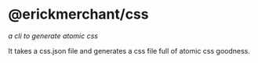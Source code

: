 # @erickmerchant/css

_a cli to generate atomic css_

It takes a css.json file and generates a css file full of atomic css goodness.
